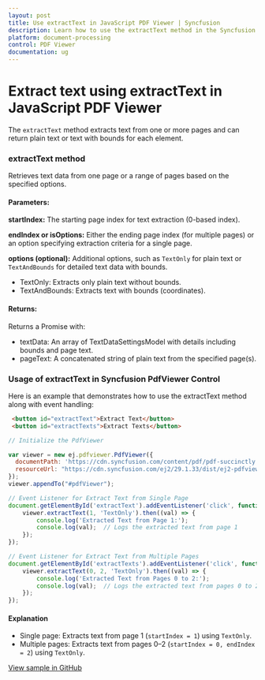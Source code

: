 ```yaml
---
layout: post
title: Use extractText in JavaScript PDF Viewer | Syncfusion
description: Learn how to use the extractText method in the Syncfusion JavaScript PDF Viewer to extract text and bounds from one or more pages.
platform: document-processing
control: PDF Viewer
documentation: ug
---
```


# Extract text using extractText in JavaScript PDF Viewer

The `extractText` method extracts text from one or more pages and can return plain text or text with bounds for each element.

### extractText method
Retrieves text data from one page or a range of pages based on the specified options.

#### Parameters:
**startIndex:** The starting page index for text extraction (0-based index).

**endIndex or isOptions:** Either the ending page index (for multiple pages) or an option specifying extraction criteria for a single page.

**options (optional):** Additional options, such as `TextOnly` for plain text or `TextAndBounds` for detailed text data with bounds.

- TextOnly: Extracts only plain text without bounds.
- TextAndBounds: Extracts text with bounds (coordinates).

#### Returns:
Returns a Promise with:
- textData: An array of TextDataSettingsModel with details including bounds and page text.
- pageText: A concatenated string of plain text from the specified page(s).

### Usage of extractText in Syncfusion PdfViewer Control
Here is an example that demonstrates how to use the extractText method along with event handling:

```html
 <button id="extractText">Extract Text</button>
 <button id="extractTexts">Extract Texts</button>
```
```js
// Initialize the PdfViewer

var viewer = new ej.pdfviewer.PdfViewer({
  documentPath: 'https://cdn.syncfusion.com/content/pdf/pdf-succinctly.pdf',
  resourceUrl: "https://cdn.syncfusion.com/ej2/29.1.33/dist/ej2-pdfviewer-lib",
});
viewer.appendTo("#pdfViewer");

// Event Listener for Extract Text from Single Page
document.getElementById('extractText').addEventListener('click', function () {
    viewer.extractText(1, 'TextOnly').then((val) => {
        console.log('Extracted Text from Page 1:');
        console.log(val);  // Logs the extracted text from page 1
    });
});

// Event Listener for Extract Text from Multiple Pages
document.getElementById('extractTexts').addEventListener('click', function () {
    viewer.extractText(0, 2, 'TextOnly').then((val) => {
        console.log('Extracted Text from Pages 0 to 2:');
        console.log(val);  // Logs the extracted text from pages 0 to 2
    });
});
```

#### Explanation
- Single page: Extracts text from page 1 (`startIndex = 1`) using `TextOnly`.
- Multiple pages: Extracts text from pages 0–2 (`startIndex = 0, endIndex = 2`) using `TextOnly`.

[View sample in GitHub](https://github.com/SyncfusionExamples/javascript-pdf-viewer-examples/tree/master/How%20to)